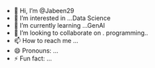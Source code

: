 - 👋 Hi, I’m @Jabeen29
- 👀 I’m interested in ...Data Science 
- 🌱 I’m currently learning ...GenAI
- 💞️ I’m looking to collaborate on . programming..
- 📫 How to reach me ...
- 😄 Pronouns: ...
- ⚡ Fun fact: ...

<!---
Jabeen29/Jabeen29 is a ✨ special ✨ repository because its `README.md` (this file) appears on your GitHub profile.
You can click the Preview link to take a look at your changes.
--->
